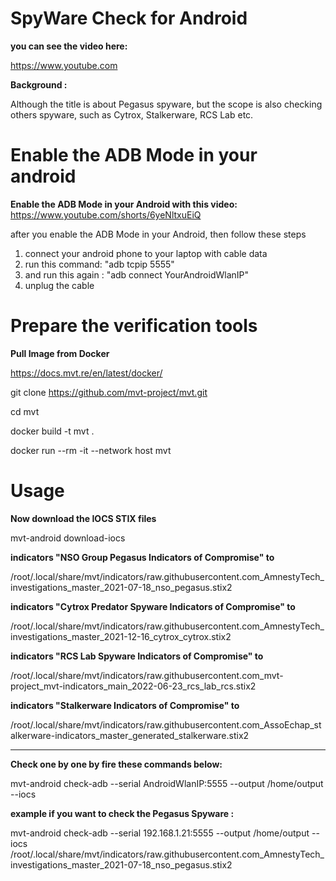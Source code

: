 # SpyWare Check for Android

<b>you can see the video here:</b>

https://www.youtube.com

<b>  Background : </b>

Although the title is about Pegasus spyware, but the scope is also checking others spyware, such as Cytrox,
Stalkerware, RCS Lab etc.


# Enable the ADB Mode in your android 
<b> Enable the ADB Mode in your Android with this video:</b> https://www.youtube.com/shorts/6yeNltxuEiQ <br>

after you enable the ADB Mode in your Android, then follow these steps <br>

1. connect your android phone to your laptop with cable data
2. run this command: "adb tcpip 5555"
3. and run this again : "adb connect YourAndroidWlanIP"
4. unplug the cable


# Prepare the verification tools
<b> Pull Image from Docker </b>

https://docs.mvt.re/en/latest/docker/

git clone https://github.com/mvt-project/mvt.git

cd mvt

docker build -t mvt .

docker run --rm -it --network host mvt

# Usage

<b> Now download the IOCS STIX files </b>

mvt-android download-iocs

<b> indicators "NSO Group Pegasus Indicators of Compromise" to </b>

/root/.local/share/mvt/indicators/raw.githubusercontent.com_AmnestyTech_investigations_master_2021-07-18_nso_pegasus.stix2

<b> indicators "Cytrox Predator Spyware Indicators of Compromise" to </b>

/root/.local/share/mvt/indicators/raw.githubusercontent.com_AmnestyTech_investigations_master_2021-12-16_cytrox_cytrox.stix2

<b> indicators "RCS Lab Spyware Indicators of Compromise" to </b> 

/root/.local/share/mvt/indicators/raw.githubusercontent.com_mvt-project_mvt-indicators_main_2022-06-23_rcs_lab_rcs.stix2

<b> indicators "Stalkerware Indicators of Compromise" to </b> 

/root/.local/share/mvt/indicators/raw.githubusercontent.com_AssoEchap_stalkerware-indicators_master_generated_stalkerware.stix2
***************************************

<b> Check one by one by fire these commands below:</b> </br>

mvt-android check-adb --serial AndroidWlanIP:5555 --output /home/output --iocs <full path name of the stix file you need to look from the output of command above>

<b> example if you want to check the Pegasus Spyware : </b> <br>

mvt-android check-adb --serial 192.168.1.21:5555 --output /home/output --iocs /root/.local/share/mvt/indicators/raw.githubusercontent.com_AmnestyTech_investigations_master_2021-07-18_nso_pegasus.stix2

